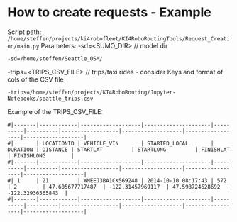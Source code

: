 
  

  

# How to create requests - Example
Script path:
 `/home/steffen/projects/ki4robofleet/KI4RoboRoutingTools/Request_Creation/main.py`
Parameters:
-sd=<SUMO_DIR>  // model dir

    -sd=/home/steffen/Seattle_OSM/
-trips=<TRIPS_CSV_FILE>  // trips/taxi rides - consider Keys and format of cols of the CSV file

    -trips=/home/steffen/projects/KI4RoboRouting/Jupyter-Notebooks/seattle_trips.csv

Example of the TRIPS_CSV_FILE:

    #|-------|------------|-------------------|---------------------|----------|----------|------------------|-------------------|------------------|-------------------|  
    #|       | LOCATIONID | VEHICLE_VIN       | STARTED_LOCAL       | DURATION | DISTANCE | STARTLAT         | STARTLONG         | FINISHLAT        | FINISHLONG        |  
    #|-------|------------|-------------------|---------------------|----------|----------|------------------|-------------------|------------------|-------------------|  
    #| 1     | 21         | WMEEJ3BA1CK569248 | 2014-10-10 08:17:43 | 572      | 2        | 47.605677717487  | -122.31457969117  | 47.598724628692  | -122.32936565843  |  
    #|-------|------------|-------------------|---------------------|----------|----------|------------------|-------------------|------------------|-------------------|  

